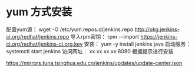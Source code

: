 <!--
 * @Author: wjn
 * @Date: 2020-09-24 10:08:54
 * @LastEditors: wjn
 * @LastEditTime: 2020-09-24 11:44:47
-->
# yum 方式安装

配置yum源：
wget  -O  /etc/yum.repos.d/jenkins.repo  http://pkg.jenkins-ci.org/redhat/jenkins.repo
导入rpm密钥：
rpm  --import  https://jenkins-ci.org/redhat/jenkins-ci.org.key
安装：
yum  -y  install  jenkins  java
启动服务：
systemctl  start  jenkins
访问网址：
xx.xx.xx.xx:8080
根据提示进行安装

https://mirrors.tuna.tsinghua.edu.cn/jenkins/updates/update-center.json